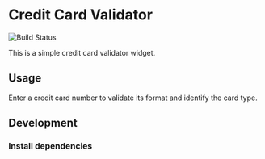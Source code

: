 # Credit Card Validator

![Build Status](https://ci.appveyor.com/api/projects/status/github/Roman9456/credit-card-validator?branch=main&svg=true)

This is a simple credit card validator widget.

## Usage

Enter a credit card number to validate its format and identify the card type.

## Development

### Install dependencies